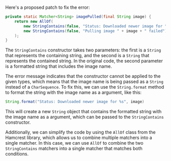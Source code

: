 Here's a proposed patch to fix the error:
```java
private static Matcher<String> imagePulled(final String image) {
    return new AllOf(
        new StringContains(false, "Status: Downloaded newer image for " + image),
        new StringContains(false, "Pulling image " + image + " failed")
    );
}
```
The `StringContains` constructor takes two parameters: the first is a `String` that represents the containing string, and the second is a `String` that represents the contained string. In the original code, the second parameter is a formatted string that includes the image name.

The error message indicates that the constructor cannot be applied to the given types, which means that the image name is being passed as a `String` instead of a `CharSequence`. To fix this, we can use the `String.format` method to format the string with the image name as a argument, like this:
```java
String.format("Status: Downloaded newer image for %s", image)
```
This will create a new `String` object that contains the formatted string with the image name as a argument, which can be passed to the `StringContains` constructor.

Additionally, we can simplify the code by using the `AllOf` class from the Hamcrest library, which allows us to combine multiple matchers into a single matcher. In this case, we can use `AllOf` to combine the two `StringContains` matchers into a single matcher that matches both conditions.